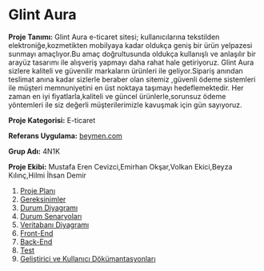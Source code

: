 # Glint Aura

**Proje Tanımı:** Glint Aura e-ticaret sitesi; kullanıcılarına tekstilden elektroniğe,kozmetikten mobilyaya kadar oldukça geniş bir ürün yelpazesi sunmayı amaçlıyor.Bu amaç doğrultusunda oldukça kullanışlı ve anlaşılır bir arayüz tasarımı ile alışveriş yapmayı daha rahat hale getiriyoruz.
Glint Aura sizlere kaliteli ve güvenilir markaların ürünleri ile geliyor.Sipariş anından teslimat anına kadar sizlerle beraber olan sitemiz ,güvenli ödeme sistemleri ile müşteri memnuniyetini en üst noktaya taşımayı hedeflemektedir.
Her zaman en iyi fiyatlarla,kaliteli ve güncel ürünlerle,sorunsuz ödeme yöntemleri ile siz değerli müşterilerimizle kavuşmak için gün sayıyoruz.<br>

**Proje Kategorisi:** E-ticaret

**Referans Uygulama:** [beymen.com](https://www.beymen.com/)

**Grup Adı:** 4N1K

**Proje Ekibi:** Mustafa Eren Cevizci,Emirhan Okşar,Volkan Ekici,Beyza Kılınç,Hilmi İhsan Demir


1. [Proje Planı](https://github.com/Erendile/GlintAura/blob/main/GlintAura/proje-plani.md)
2. [Gereksinimler](https://github.com/Erendile/GlintAura/blob/main/GlintAura/gereksinimler.md)
3. [Durum Diyagramı](https://github.com/Erendile/GlintAura/blob/main/GlintAura/durum-diyagrami.jpeg)
4. [Durum Senaryoları](https://github.com/Erendile/GlintAura/blob/main/GlintAura/durum-senaryolari.md)
5. [Veritabanı Diyagramı](https://github.com/Erendile/GlintAura/blob/main/GlintAura/glintAuraDb.jpg)
6. [Front-End](https://github.com/Erendile/GlintAura/blob/main/GlintAura/Front-End.md)
7. [Back-End](https://github.com/Erendile/GlintAura/blob/main/GlintAura/Back-End.md)
8. [Test](https://github.com/Erendile/GlintAura)
9. [Geliştirici ve Kullanıcı Dökümantasyonları](https://github.com/Erendile/GlintAura)
